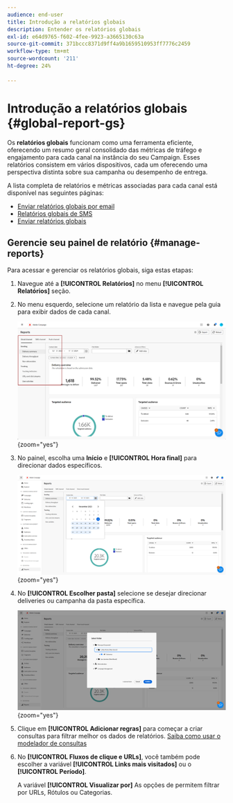 ```yaml
---
audience: end-user
title: Introdução a relatórios globais
description: Entender os relatórios globais
exl-id: e64d9765-f602-4fee-9923-a3665130c63a
source-git-commit: 371bccc8371d9ff4a9b1659510953ff7776c2459
workflow-type: tm+mt
source-wordcount: '211'
ht-degree: 24%

---
```


# Introdução a relatórios globais {#global-report-gs}

Os **relatórios globais** funcionam como uma ferramenta eficiente, oferecendo um resumo geral consolidado das métricas de tráfego e engajamento para cada canal na instância do seu Campaign. Esses relatórios consistem em vários dispositivos, cada um oferecendo uma perspectiva distinta sobre sua campanha ou desempenho de entrega.

A lista completa de relatórios e métricas associadas para cada canal está disponível nas seguintes páginas:

* [Enviar relatórios globais por email](global-report-email.md)
* [Relatórios globais de SMS](global-report-sms.md)
* [Enviar relatórios globais](global-report-push.md)

## Gerencie seu painel de relatório {#manage-reports}

Para acessar e gerenciar os relatórios globais, siga estas etapas:

1. Navegue até a **[!UICONTROL Relatórios]** no menu **[!UICONTROL Relatórios]** seção.

1. No menu esquerdo, selecione um relatório da lista e navegue pela guia para exibir dados de cada canal.

   ![](assets/global_report_manage_3.png){zoom=&quot;yes&quot;}

1. No painel, escolha uma **Início** e **[!UICONTROL Hora final]** para direcionar dados específicos.

   ![](assets/global_report_manage_1.png){zoom=&quot;yes&quot;}

1. No **[!UICONTROL Escolher pasta]** selecione se desejar direcionar deliveries ou campanha da pasta específica.

   ![](assets/global_report_manage_2.png){zoom=&quot;yes&quot;}

1. Clique em **[!UICONTROL Adicionar regras]** para começar a criar consultas para filtrar melhor os dados de relatórios. [Saiba como usar o modelador de consultas](../query/query-modeler-overview.md)

1. No **[!UICONTROL Fluxos de clique e URLs]**, você também pode escolher a variável **[!UICONTROL Links mais visitados]** ou o **[!UICONTROL Período]**.

   A variável **[!UICONTROL Visualizar por]** As opções de permitem filtrar por URLs, Rótulos ou Categorias.

